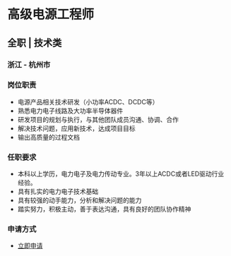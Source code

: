 
# 高级电源工程师
## 全职  |  技术类
### 浙江 - 杭州市

### 岗位职责
- 电源产品相关技术研发（小功率ACDC、DCDC等）
- 熟悉电力电子线路及大功率半导体器件
- 研发项目的规划与执行，与其他团队成员沟通、协调、合作
- 解决技术问题，应用新技术，达成项目目标
- 输出高质量的过程文档
### 任职要求
- 本科以上学历，电力电子及电力传动专业。3年以上ACDC或者LED驱动行业经验。
- 具有扎实的电力电子技术基础
- 具有较强的动手能力，分析和解决问题的能力
- 踏实努力，积极主动，善于表达沟通，具有良好的团队协作精神
### 申请方式
- <a href="mailto:hr@tuya.com?subject=求职简历-高级电源工程师-来自GitHub">立即申请</a>